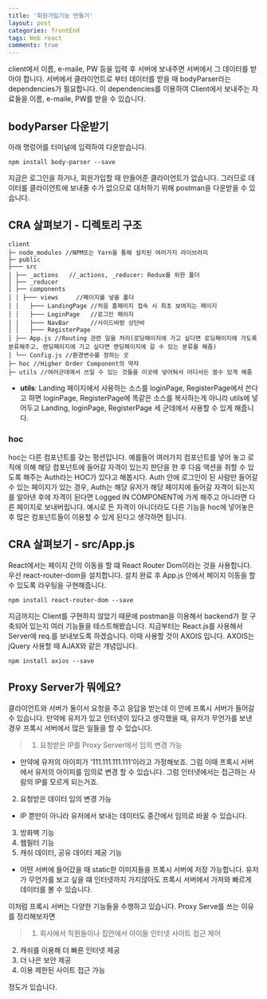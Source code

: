 ```yaml
---
title: '회원가입기능 만들기'
layout: post
categories: frontEnd
tags: Web react
comments: true
---
```


client에서 이름, e-maile, PW 등을 입력 후 서버에 보내주면 서버에서 그 데이터를 받아야 합니다. 서버에서 클라이언트로 부터 데이터를 받을 때 bodyParser라는 dependencies가 필요합니다. 이 dependencies를 이용하여 Client에서 보내주는 자료들을 이름, e-maile, PW를 받을 수 있습니다.

## bodyParser 다운받기
아래 명렁어를 터미널에 입력하여 다운받습니다.
```
npm install body-parser --save
```

지금은 로그인을 하거나, 회원가입할 때 만들어준 클라이언트가 없습니다. 그러므로 데이터를 클라이언트에 보내줄 수가 없으므로 대처하기 위해 postman을 다운받을 수 있습니다.

## CRA 살펴보기 - 디렉토리 구조
```
client  
├─ node_modules //NPM또는 Yarn을 통해 설치된 여러가지 라이브러리  
├─ public  
├─── src  
│ ├── _actions   //_actions, _reducer: Redux를 위한 폴더 
│ ├── _reducer  
│ ├── components  
│ │ ├─── views     //페이지를 넣을 폴더 
│ │   ├─── LandingPage //처음 홈페이지 접속 시 최초 보여지는 페이지
│ │   ├─── LoginPage   //로그인 페이지
│ │   ├─── NavBar      //사이드바랑 상단바
│ │   ├─── RegisterPage
│ ├── App.js //Routing 관련 일을 처리(로딩페이지에 가고 싶다면 로딩페이지에 가도록 분류해주고, 랜딩페이지에 가고 싶다면 랜딩페이지에 갈 수 있는 분류를 해줌)
│ └── Config.js //환경변수를 정하는 곳
├─ hoc //Higher Order Component의 약자  
├─ utils //여러군데에서 쓰일 수 있는 것들을 이곳에 넣어둬서 어디서든 쓸수 있게 해줌
```
- **utils**: Landing 페이지에서 사용하는 소스를 loginPage, RegisterPage에서 쓴다고 하면 loginPage, RegisterPage에 똑같은 소스를 복사하는게 아니라 utils에 넣어두고 Landing, loginPage, RegisterPage 세 군데에서 사용할 수 있게 해줍니다.
### hoc
hoc는 다른 컴포넌트를 갖는 펑션입니다. 예를들어 여러가지 컴포넌트를 넣어 놓고 로직에 의해 해당 컴포넌트에 들어갈 자격이 있는지 판단을 한 후 다음 액션을 취할 수 있도록 해주는 Auth라는 HOC가 있다고 해봅시다. Auth 안에 로그인이 된 사람만 들어갈 수 있는 페이지가 있는 경우, Auth는 해당 유저가 해당 페이지에 들어갈 자격이 되는지를 알아낸 후에 자격이 된다면 Logged IN COMPONENT에 가게 해주고 아니라면 다른 페이지로 보내버립니다. 예시로 든 자격이 아니더라도 다른 기능을 hoc에 넣어놓은 후 많은 컴포넌트들이 이용할 수 있게 된다고 생각하면 됩니다.

## CRA 살펴보기 - src/App.js
React에서는 페이지 간의 이동을 할 떄 React Router Dom이라는 것을 사용합니다. 우선 react-router-dom을 설치합니다. 설치 완료 후 App.js 안에서 페이지 이동을 할 수 있도록 라우팅을 구현해줍니다.
```
npm install react-router-dom --save
```
지금까지는 Client를 구현하지 않았기 때문에 postman을 이용해서 backend가 잘 구축되어 있는지 여러 기능들을 테스트해봤습니다. 지금부터는 React.js를 사용해서 Server에 req.를 보내보도록 하겠습니다. 이때 사용할 것이 AXOIS 입니다. AXOIS는 jQuery 사용할 때 AJAX와 같은 개념입니다.
```
npm install axios --save
```

## Proxy Server가 뭐에요?
클라이언트와 서버가 둘이서 요청을 주고 응답을 받는데 이 안에 프록시 서버가 들어갈 수 있습니다. 만약에 유저가 있고 인터넷이 있다고 생각했을 때, 유저가 무언가를 보낸 경우 프록시 서버에서 많은 일들을 할 수 있습니다.
> 1. 요청받은 IP를 Proxy Server에서 임의 변경 가능  
- 만약에 유저의 아이피가 '111.111.111.111'이라고 가정해보죠. 그럼 이때 프록시 서버에서 유저의 아이피를 임의로 변경 할 수 있습니다. 그럼 인터넷에서는 접근하는 사람의 IP를 모르게 되는거죠.
2. 요청받은 데이터 임의 변경 가능  
- IP 뿐만이 아니라 유저에서 보내는 데이터도 중간에서 임의로 바꿀 수 있습니다.
3. 방화벽 기능
4. 웹필터 기능
5. 캐쉬 데이터, 공유 데이터 제공 기능
 - 어떤 서버에 들어갔을 때 static한 이미지들을 프록시 서버에 저장 가능합니다. 유저가 무언가를 보고 싶을 떄 인터넷까지 가지않아도 프록시 서버에서 가져와 빠르게 데이터를 볼 수 있습니다.

이처럼 프록시 서버는 다양한 기능들을 수행하고 있습니다. Proxy Serve를 쓰는 이유를 정리해보자면
> 1. 회사에서 직원들이나 집안에서 아이들 인터넷 사이트 접근 제어
2. 캐쉬를 이용해 더 빠른 인터넷 제공
3. 더 나은 보안 제공
4. 이용 제한된 사이트 접근 가능  

정도가 있습니다.

<!--author-->